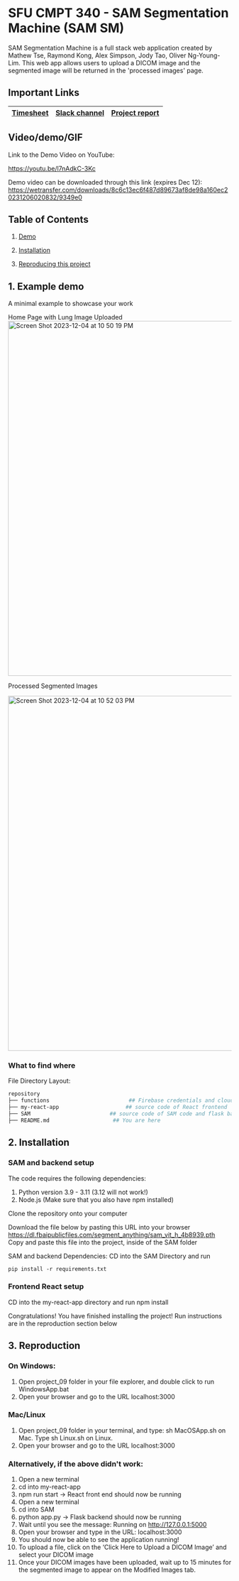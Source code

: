 # SFU CMPT 340 - SAM Segmentation Machine (SAM SM)
SAM Segmentation Machine is a full stack web application created by Mathew Tse, Raymond Kong, Alex Simpson, Jody Tao, Oliver Ng-Young-Lim.
This web app allows users to upload a DICOM image and the segmented image will be returned in the 'processed images' page.  


## Important Links

| [Timesheet](https://1sfu-my.sharepoint.com/:x:/g/personal/kabhishe_sfu_ca/EfPw-6yhhaNMjL7N1J2hK7MBpV-RSoG_9ocsgho20TwK2g?e=2bi2Im) | [Slack channel](https://app.slack.com/client/T05JYJAF22G/C05T7MA6T6J/docs/Qp:F05U3C2D1CG) | [Project report](https://www.overleaf.com/project/650ca0c0dcd3d7eb38ba626b) |
|-----------|---------------|-------------------------|



## Video/demo/GIF

Link to the Demo Video on YouTube:

https://youtu.be/l7nAdkC-3Kc

Demo video can be downloaded through this link (expires Dec 12):
https://wetransfer.com/downloads/8c6c13ec6f487d89673af8de98a160ec20231206020832/9349e0

## Table of Contents
1. [Demo](#demo)

2. [Installation](#installation)

3. [Reproducing this project](#repro)

<a name="demo"></a>
## 1. Example demo

A minimal example to showcase your work

Home Page with Lung Image Uploaded
<img width="800" alt="Screen Shot 2023-12-04 at 10 50 19 PM" src="https://github.com/sfu-cmpt340/project_09/assets/88808907/06abb21f-c580-45bc-b9c2-a2bd13f5bd4f">

Processed Segmented Images

<img width="800" alt="Screen Shot 2023-12-04 at 10 52 03 PM" src="https://github.com/sfu-cmpt340/project_09/assets/88808907/38d0a0d7-11ae-4680-8309-5509f6679c01">

### What to find where

File Directory Layout:

```bash
repository
├── functions                         ## Firebase credentials and cloud functions on file upload
├── my-react-app                     ## source code of React frontend 
├── SAM                        	## source code of SAM code and flask backend 
├── README.md                    ## You are here
```

<a name="installation"></a>

## 2. Installation


### SAM and backend setup 

The code requires the following dependencies:
1. Python version 3.9 - 3.11 (3.12 will not work!)
2. Node.js
(Make sure that you also have npm installed)

Clone the repository onto your computer

Download the file below by pasting this URL into your browser
https://dl.fbaipublicfiles.com/segment_anything/sam_vit_h_4b8939.pth
Copy and paste this file into the project, inside of the SAM folder

SAM and backend Dependencies:
CD into the SAM Directory and run
```
pip install -r requirements.txt
```

### Frontend React setup
CD into the my-react-app directory and run
npm install

Congratulations! You have finished installing the project! Run instructions are in the reproduction section below

<a name="repro"></a>
## 3. Reproduction

### On Windows:

1. Open project_09 folder in your file explorer, and double click to run WindowsApp.bat
2. Open your browser and go to the URL localhost:3000

### Mac/Linux
1. Open project_09 folder in your terminal, and type: sh MacOSApp.sh on Mac. Type sh Linux.sh on Linux.
2. Open your browser and go to the URL localhost:3000
   
### Alternatively, if the above didn't work:

1. Open a new terminal
2. cd into my-react-app
3. npm run start -> React front end should now be running
4. Open a new terminal
5. cd into SAM
6. python app.py -> Flask backend should now be running
7. Wait until you see the message: Running on http://127.0.0.1:5000
8. Open your browser and type in the URL: localhost:3000
9. You should now be able to see the application running!
10. To upload a file, click on the ‘Click Here to Upload a DICOM Image’ and select your DICOM image
11. Once your DICOM images have been uploaded, wait up to 15 minutes for the segmented image to appear on the Modified Images tab. 

<a name="guide"></a>
